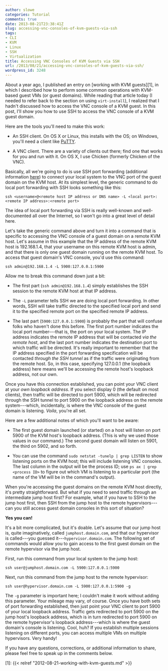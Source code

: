 ```yaml
---
author: slowe
categories: Tutorial
comments: true
date: 2013-08-21T23:38:41Z
slug: accessing-vnc-consoles-of-kvm-guests-via-ssh
tags:
- CLI
- KVM
- Linux
- SSH
- Virtualization
title: Accessing VNC Consoles of KVM Guests via SSH
url: /2013/08/21/accessing-vnc-consoles-of-kvm-guests-via-ssh/
wordpress_id: 3248
---
```


About a year ago, I published an entry on [working with KVM guests][1], in which I described how to perform some common operations with KVM-based guest VMs (or guest domains). While reading that article today (I needed to refer back to the section on using `virt-install`), I realized that I hadn't discussed how to access the VNC console of a KVM guest. In this post, I'll show you how to use SSH to access the VNC console of a KVM guest domain.

Here are the tools you'll need to make this work:

* An SSH client. On OS X or Linux, this installs with the OS; on Windows, you'll need a client like [PuTTY](http://www.chiark.greenend.org.uk/~sgtatham/putty).

* A VNC client. There are a variety of clients out there; find one that works for you and run with it. On OS X, I use Chicken (formerly Chicken of the VNC).

Basically, all we're going to do is use SSH port forwarding (additional information [here](http://www.debianadmin.com/howto-use-ssh-local-and-remote-port-forwarding.html)) to connect your local system to the VNC port of the guest domain on the KVM host. At its simplest level, the generic command to do local port forwarding with SSH looks something like this:

    ssh <username>@<remote host IP address or DNS name> -L <local port>:<remote IP address>:<remote port>

The idea of local port forwarding via SSH is really well-known and well-documented all over the Internet, so I won't go into a great level of detail here.

Let's take the generic command above and turn it into a command that is specific to accessing the VNC console of a guest domain on a remote KVM host. Let's assume in this example that the IP address of the remote KVM host is 192.168.1.4, that your username on this remote KVM host is admin, and that there is only one guest domain running on the remote KVM host. To access that guest domain's VNC console, you'd use this command:

    ssh admin@192.168.1.4 -L 5900:127.0.0.1:5900

Allow me to break this command down just a bit:

* The first part (`ssh admin@192.168.1.4`) simply establishes the SSH session to the remote KVM host at that IP address.

* The `-L` parameter tells SSH we are doing local port forwarding. In other words, SSH will take traffic directed to the specified local port and send it to the specified remote port on the specified remote IP address.

* The last part (`5900:127.0.0.1:5900`) is probably the part that will confuse folks who haven't done this before. The first port number indicates the local port number---that is, the port on your local system. The IP address indicates the remote IP address that will be contacted _via the remote host_, and the last port number indicates the destination port to which traffic will be directed. It's really important to remember that the IP address specified in the port forwarding specification will be contacted _through the SSH tunnel_ as if the traffic were originating from the remote host. So, in this case, specifying 127.0.0.1 (the loopback address) here means we'll be accessing the remote host's loopback address, not our own.

Once you have this connection established, you can point your VNC client at your _own loopback address_. If you select display 0 (the default on most clients), then traffic will be directed to port 5900, which will be redirected through the SSH tunnel to port 5900 on the loopback address on the remote system---which, incidentally, is where the VNC console of the guest domain is listening. _Voila_, you're all set.

Here are a few additional notes of which you'll want to be aware:

* The first guest domain launched (or started) on a host will listen on port 5900 of the KVM host's loopback address. (This is why we used those values in our command.) The second guest domain will listen on 5901, the third on 5902, and so forth.

* You can use the command `sudo netstat -tunelp | grep LISTEN` to show listening ports on the KVM host; this will include listening VNC consoles. The last column in the output will be the process ID; use `ps ax | grep <process ID>` to figure out which VM is listening to a particular port (the name of the VM will be in the command's output).

When you're accessing the guest domains on the remote KVM host directly, it's pretty straightforward. But what if you need to send traffic through an intermediate jump host first? For example, what if you have to SSH to the jump host first, then SSH from the jump host to the remote hypervisors---can you still access guest domain consoles in this sort of situation?

**Yes you can!**

It's a bit more complicated, but it's doable. Let's assume that our jump host is, quite imaginatively, called `jumphost.domain.com`, and that our hypervisor is called---you guessed it---`hypervisor.domain.com`. The following set of commands would allow you to gain access to the first guest domain on the remote hypervisor via the jump host.

First, run this command from your local system to the jump host:

    ssh user@jumphost.domain.com -L 5900:127.0.0.1:5900

Next, run this command from the jump host to the remote hypervisor:

    ssh user@hypervisor.domain.com -L 5900:127.0.0.1:5900 -g

The `-g` parameter is important here; I couldn't make it work without adding this parameter. Your mileage may vary, of course. Once you have both sets of port forwarding established, then just point your VNC client to port 5900 of your local loopback address. Traffic gets redirected to port 5900 on the jump host's loopback address, which is in turn redirected to port 5900 on the remote hypervisor's loopback address---which is where the guest domain's console is listening. Cool, huh? If you establish multiple sessions listening on different ports, you can access multiple VMs on multiple hypervisors. Very handy!

If you have any questions, corrections, or additional information to share, please feel free to speak up in the comments below.

[1]: {{< relref "2012-08-21-working-with-kvm-guests.md" >}}
